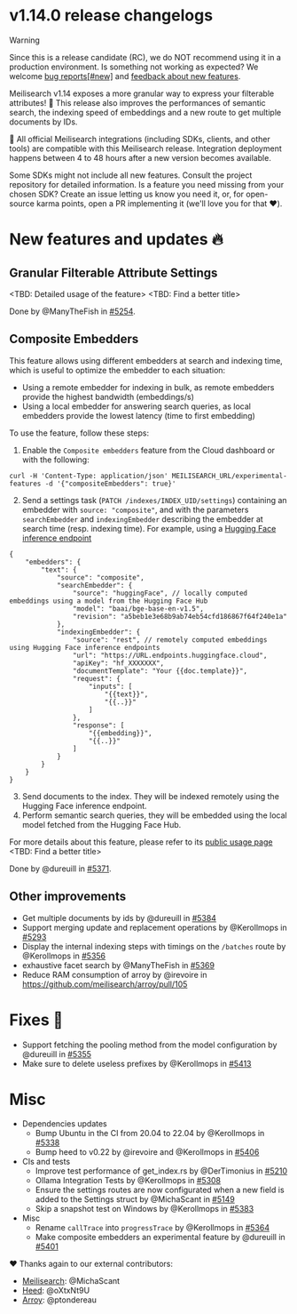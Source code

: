 # v1.14.0 release changelogs

<!-- The following line should ONLY be put PRE-release changelogs -->
> [!WARNING]
> Since this is a release candidate (RC), we do NOT recommend using it in a production environment. Is something not working as expected? We welcome [bug reports[#new]]((https://github.com/meilisearch/meilisearch/issues/new)/choose) and [feedback about new features](https://github.com/meilisearch/product/discussions).

Meilisearch v1.14 exposes a more granular way to express your filterable attributes! 🎉 This release also improves the performances of semantic search, the indexing speed of embeddings and a new route to get multiple documents by IDs.

<!-- The following lines should NOT be put in the PRE-release changelogs -->
🧰 All official Meilisearch integrations (including SDKs, clients, and other tools) are compatible with this Meilisearch release. Integration deployment happens between 4 to 48 hours after a new version becomes available.

<!-- The following lines should NOT be put in the PRE-release changelogs -->
Some SDKs might not include all new features. Consult the project repository for detailed information. Is a feature you need missing from your chosen SDK? Create an issue letting us know you need it, or, for open-source karma points, open a PR implementing it (we'll love you for that ❤️).

# New features and updates 🔥

## Granular Filterable Attribute Settings

<TBD: Detailed usage of the feature>
<TBD: Find a better title>

Done by @ManyTheFish in [#5254](https://github.com/meilisearch/meilisearch/pull/5254).

## Composite Embedders


This feature allows using different embedders at search and indexing time, which is useful to optimize the embedder to each situation:

- Using a remote embedder for indexing in bulk, as remote embedders provide the highest bandwidth (embeddings/s)
- Using a local embedder for answering search queries, as local embedders provide the lowest latency (time to first embedding)

To use the feature, follow these steps:

1. Enable the `Composite embedders` feature from the Cloud dashboard or with the following:
```
curl -H 'Content-Type: application/json' MEILISEARCH_URL/experimental-features -d '{"compositeEmbedders": true}'
```
2. Send a settings task (`PATCH /indexes/INDEX_UID/settings`) containing an embedder with `source: "composite"`, and with the parameters `searchEmbedder` and `indexingEmbedder` describing the embedder at search time (resp. indexing time). For example, using a [Hugging Face inference endpoint](https://huggingface.co/inference-endpoints/dedicated)
```jsonc
{
    "embedders": {
        "text": {
            "source": "composite",
            "searchEmbedder": {
                "source": "huggingFace", // locally computed embeddings using a model from the Hugging Face Hub
                "model": "baai/bge-base-en-v1.5",
                "revision": "a5beb1e3e68b9ab74eb54cfd186867f64f240e1a"
            },
            "indexingEmbedder": {
                "source": "rest", // remotely computed embeddings using Hugging Face inference endpoints
                "url": "https://URL.endpoints.huggingface.cloud",
                "apiKey": "hf_XXXXXXX",
                "documentTemplate": "Your {{doc.template}}",
                "request": {
                    "inputs": [
                        "{{text}}",
                        "{{..}}"
                    ]
                },
                "response": [
                    "{{embedding}}",
                    "{{..}}"
                ]
            }
        }
    }
}
```
3. Send documents to the index. They will be indexed remotely using the Hugging Face inference endpoint.
4. Perform semantic search queries, they will be embedded using the local model fetched from the Hugging Face Hub.

For more details about this feature, please refer to its [public usage page](https://www.notion.so/meilisearch/Composite-embedder-usage-14a4b06b651f81859dc3df21e8cd02a0?pvs=4#19f4b06b651f809ab3ecc0daae7d5856)
<TBD: Find a better title>

Done by @dureuill in [#5371](https://github.com/meilisearch/meilisearch/pull/5371).

## Other improvements

* Get multiple documents by ids by @dureuill in [#5384](https://github.com/meilisearch/meilisearch/pull/5384)
* Support merging update and replacement operations by @Kerollmops in [#5293](https://github.com/meilisearch/meilisearch/pull/5293)
* Display the internal indexing steps with timings on the `/batches` route by @Kerollmops in [#5356](https://github.com/meilisearch/meilisearch/pull/5356)
* exhaustive facet search by @ManyTheFish in [#5369](https://github.com/meilisearch/meilisearch/pull/5369)
* Reduce RAM consumption of arroy by @irevoire in https://github.com/meilisearch/arroy/pull/105

# Fixes 🐞

* Support fetching the pooling method from the model configuration by @dureuill in [#5355](https://github.com/meilisearch/meilisearch/pull/5355)
* Make sure to delete useless prefixes by @Kerollmops in [#5413](https://github.com/meilisearch/meilisearch/pull/5413)

# Misc

* Dependencies updates
  * Bump Ubuntu in the CI from 20.04 to 22.04 by @Kerollmops in [#5338](https://github.com/meilisearch/meilisearch/pull/5338)
  * Bump heed to v0.22 by @irevoire and @Kerollmops in [#5406](https://github.com/meilisearch/meilisearch/pull/5406)
* CIs and tests
  * Improve test performance of get_index.rs  by @DerTimonius in [#5210](https://github.com/meilisearch/meilisearch/pull/5210)
  * Ollama Integration Tests by @Kerollmops in [#5308](https://github.com/meilisearch/meilisearch/pull/5308)
  * Ensure the settings routes are now configurated when a new field is added to the Settings struct  by @MichaScant in [#5149](https://github.com/meilisearch/meilisearch/pull/5149)
  * Skip a snapshot test on Windows by @Kerollmops in [#5383](https://github.com/meilisearch/meilisearch/pull/5383)
* Misc
  * Rename `callTrace` into `progressTrace` by @Kerollmops in [#5364](https://github.com/meilisearch/meilisearch/pull/5364)
  * Make composite embedders an experimental feature by @dureuill in [#5401](https://github.com/meilisearch/meilisearch/pull/5401)

❤️ Thanks again to our external contributors:
- [Meilisearch](https://github.com/meilisearch/meilisearch): @MichaScant
- [Heed](https://github.com/meilisearch/heed): @oXtxNt9U
- [Arroy](https://github.com/meilisearch/arroy): @ptondereau
